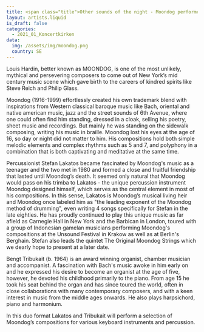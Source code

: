 ```yaml
---
title: <span class="title">Other sounds of the night - Moondog performed by Stefan Lakatos and Bengt Tribukait</span><span class="extratitle">Other sounds of the night - Original Moondog compositions for piano and percussion performed by Stefan Lakatos and Bengt Tribukait</span>
layout: artists.liquid
is_draft: false
categories:
  - 2021_01_Koncertkirken
data:
  img: /assets/img/moondog.png
  country: SE
---
```


Louis Hardin, better known as MOONDOG, is one of the most unlikely, mythical and persevering composers to come out of New York’s mid century music scene which gave birth to the careers of kindred spirits like Steve Reich and Philip Glass.

Moondog (1916-1999) effortlessly created his own trademark blend with inspirations from Western classical baroque music like Bach, oriental and native american music, jazz and the street sounds of 6th Avenue, where one could often find him standing, dressed in a cloak, selling his poetry, sheet music and recordings. But mainly he was standing on the sidewalk composing, writing his music in braille. Moondog lost his eyes at the age of 16, so day or night did not matter to him. His compositions hold both simple melodic elements and complex rhythms such as 5 and 7, and polyphony in a combination that is both captivating and meditative at the same time.

Percussionist Stefan Lakatos became fascinated by Moondog's music as a teenager and the two met in 1980 and formed a close and fruitful friendship that lasted until Moondog’s death. It seemed only natural that Moondog would pass on his trimba to Lakatos - the unique percussion instrument Moondog designed himself, which serves as the central element in most of his compositions. In this sense, Lakatos is Moondog’s musical living heir and Moondog once labeled him as "the leading exponent of the Moondog method of drumming", even writing 4 songs specifically for Stefan in the late eighties. He has proudly continued to play this unique music as far afield as Carnegie Hall in New York and the Barbican in London, toured with a group of Indonesian gamelan musicians performing Moondog's compositions at the Unsound Festival in Krakow as well as at Berlin's Berghain. Stefan also leads the quintet The Original Moondog Strings which we dearly hope to present at a later date.

Bengt Tribukait (b. 1964) is an award winning organist, chamber musician and accompanist. A fascination with Bach's music awoke in him early on and he expressed his desire to become an organist at the age of five, however, he devoted his childhood primarily to the piano. From age 15 he took his seat behind the organ and has since toured the world, often in close collaborations with many contemporary composers, and with a keen interest in music from the middle ages onwards. He also plays harpsichord, piano and harmonium.

In this duo format Lakatos and Tribukait will perform a selection of Moondog’s compositions for various keyboard instruments and percussion.
